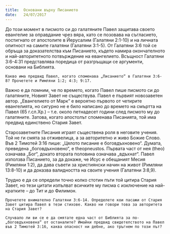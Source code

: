 ```yaml
---
title:  Основани върху Писанието
date:   24/07/2017
---
```


До този момент в писмото си до галатяните Павел защитава своето евангелие за оправдание чрез вяра, като се позовава на съгласието, постигнато от апостолите в Йерусалим (Галатяни 2:1-10) и на личната опитност на самите галатяни (Галатяни 3:1-5). От Галатяни 3:6 той се обръща за доказателства към Писанието, където намира окончателното и най-авторитетното потвърждение на евангелието. Всъщност Галатяни 3:6-4:31 представлява поредица от разгръщащи се аргументи, основани на Библията.

`Какво има предвид Павел, когато споменава „Писанието“ в Галатяни 3:6-8? Прочетете и Римляни 1:2; 4:3; 9:17.`

Важно е да помним, че по времето, когато Павел пише писмото си до галатяните, Новият Завет не съществува. Павел е първият новозаветен автор. „Евангелието от Марк“ е вероятно първото от четирите евангелията, но сигурно не е било написано до времето на смъртта на Павел (65 г.сл.Хр.) – т.е. около петнадесет години след писмото му до галатяните. Затова, когато апостолът споменава Писанията, той има предвид единствено Стария Завет.

Старозаветните Писания играят съществена роля в неговите учения. Той не ги смята за отживелица, а за авторитетно и живо Божие Слово. Във 2 Тимотей 3:16 пише: „Цялото писание е боговдъхновено“. Думата, преведена „боговдъхновено“, е theopneustos. Първата част от нея (theo) означава „Бог“, докато втората половина означава „вдъхнат“. Павел използва Писанието, за да докаже, че Исус е обещаният Месия (Римляни 1:2), да дава съвети за християнски начин на живот (Римляни 13:8-10) и да доказва валидността на своите учения (Галатяни 3:8,9).

Трудно е да се определи точно колко стотин пъти той цитира Стария Завет, но тези цитати изпълват всичките му писма с изключение на най-кратките – до Тит и до Филимон.

`Прочетете внимателно Галатяни 3:6-14. Определете кои пасажи от Стария Завет цитира Павел в тези стихове. Какво ни говори това за авторитета на Стария Завет?`

`Случвало ли ви се е да смятате една част от Библията за по-„боговдъхновена“ от останалите? Имайки предвид свидетелството на Павел във 2 Тимотей 3:16, каква опасност ни дебне, ако тръгнем по този път?`